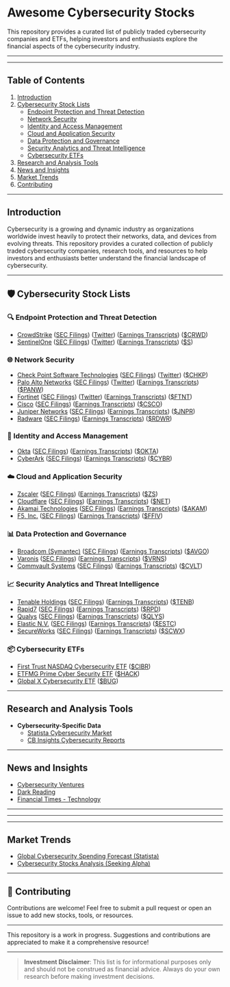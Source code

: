 # **Awesome Cybersecurity Stocks**

This repository provides a curated list of publicly traded cybersecurity companies and ETFs, helping investors and enthusiasts explore the financial aspects of the cybersecurity industry.

---

---

## **Table of Contents**
1. [Introduction](#introduction)
2. [Cybersecurity Stock Lists](#cybersecurity-stock-lists)
   - [Endpoint Protection and Threat Detection](#endpoint-protection-and-threat-detection)
   - [Network Security](#network-security)
   - [Identity and Access Management](#identity-and-access-management)
   - [Cloud and Application Security](#cloud-and-application-security)
   - [Data Protection and Governance](#data-protection-and-governance)
   - [Security Analytics and Threat Intelligence](#security-analytics-and-threat-intelligence)
   - [Cybersecurity ETFs](#cybersecurity-etfs)
3. [Research and Analysis Tools](#research-and-analysis-tools)
4. [News and Insights](#news-and-insights)
7. [Market Trends](#market-trends)
8. [Contributing](#contributing)

---

## **Introduction**

Cybersecurity is a growing and dynamic industry as organizations worldwide invest heavily to protect their networks, data, and devices from evolving threats. This repository provides a curated collection of publicly traded cybersecurity companies, research tools, and resources to help investors and enthusiasts better understand the financial landscape of cybersecurity.

---

## **🛡️ Cybersecurity Stock Lists**

### **🔍 Endpoint Protection and Threat Detection**
- [CrowdStrike](https://ir.crowdstrike.com/) ([SEC Filings](https://www.sec.gov/edgar/browse/?CIK=0001535527)) ([Twitter](https://twitter.com/CrowdStrike)) ([Earnings Transcripts](https://seekingalpha.com/symbol/CRWD/earnings/transcripts)) ([$CRWD](https://finance.yahoo.com/quote/CRWD))
- [SentinelOne](https://investors.sentinelone.com/) ([SEC Filings](https://www.sec.gov/edgar/browse/?CIK=0001768123)) ([Twitter](https://twitter.com/SentinelOne)) ([Earnings Transcripts](https://seekingalpha.com/symbol/S/earnings/transcripts)) ([$S](https://finance.yahoo.com/quote/S))

### **🌐 Network Security**
- [Check Point Software Technologies](https://www.checkpoint.com/about-us/investor-relations/) ([SEC Filings](https://www.sec.gov/edgar/browse/?CIK=0001015922)) ([Twitter](https://twitter.com/CheckPointSW)) ([$CHKP](https://finance.yahoo.com/quote/CHKP))
- [Palo Alto Networks](https://investors.paloaltonetworks.com/) ([SEC Filings](https://www.sec.gov/edgar/browse/?CIK=0001327567)) ([Twitter](https://twitter.com/PaloAltoNtwks)) ([Earnings Transcripts](https://seekingalpha.com/symbol/PANW/earnings/transcripts)) ([$PANW](https://finance.yahoo.com/quote/PANW))
- [Fortinet](https://investor.fortinet.com/) ([SEC Filings](https://www.sec.gov/edgar/browse/?CIK=0001262039)) ([Twitter](https://twitter.com/Fortinet)) ([Earnings Transcripts](https://seekingalpha.com/symbol/FTNT/earnings/transcripts)) ([$FTNT](https://finance.yahoo.com/quote/FTNT))
- [Cisco](https://investor.cisco.com/) ([SEC Filings](https://www.sec.gov/edgar/browse/?CIK=0000858877)) ([Earnings Transcripts](https://seekingalpha.com/symbol/CSCO/earnings/transcripts)) ([$CSCO](https://finance.yahoo.com/quote/CSCO))
- [Juniper Networks](https://investor.juniper.net/) ([SEC Filings](https://www.sec.gov/edgar/browse/?CIK=0001043604)) ([Earnings Transcripts](https://seekingalpha.com/symbol/JNPR/earnings/transcripts)) ([$JNPR](https://finance.yahoo.com/quote/JNPR))
- [Radware](https://www.radware.com/investor-relations/) ([SEC Filings](https://www.sec.gov/edgar/browse/?CIK=0001109345)) ([Earnings Transcripts](https://seekingalpha.com/symbol/RDWR/earnings/transcripts)) ([$RDWR](https://finance.yahoo.com/quote/RDWR))

### **🔑 Identity and Access Management**
- [Okta](https://investor.okta.com/) ([SEC Filings](https://www.sec.gov/edgar/browse/?CIK=0001660134)) ([Earnings Transcripts](https://seekingalpha.com/symbol/OKTA/earnings/transcripts)) ([$OKTA](https://finance.yahoo.com/quote/OKTA))
- [CyberArk](https://www.cyberark.com/investors/) ([SEC Filings](https://www.sec.gov/edgar/browse/?CIK=0001509821)) ([Earnings Transcripts](https://seekingalpha.com/symbol/CYBR/earnings/transcripts)) ([$CYBR](https://finance.yahoo.com/quote/CYBR))

### **☁️ Cloud and Application Security**
- [Zscaler](https://ir.zscaler.com/) ([SEC Filings](https://www.sec.gov/edgar/browse/?CIK=0001713683)) ([Earnings Transcripts](https://seekingalpha.com/symbol/ZS/earnings/transcripts)) ([$ZS](https://finance.yahoo.com/quote/ZS))
- [Cloudflare](https://investors.cloudflare.com/) ([SEC Filings](https://www.sec.gov/edgar/browse/?CIK=0001477333)) ([Earnings Transcripts](https://seekingalpha.com/symbol/NET/earnings/transcripts)) ([$NET](https://finance.yahoo.com/quote/NET))
- [Akamai Technologies](https://www.akamai.com/company/investor-relations) ([SEC Filings](https://www.sec.gov/edgar/browse/?CIK=0001086222)) ([Earnings Transcripts](https://seekingalpha.com/symbol/AKAM/earnings/transcripts)) ([$AKAM](https://finance.yahoo.com/quote/AKAM))
- [F5, Inc.](https://investors.f5.com/) ([SEC Filings](https://www.sec.gov/edgar/browse/?CIK=0001048695)) ([Earnings Transcripts](https://seekingalpha.com/symbol/FFIV/earnings/transcripts)) ([$FFIV](https://finance.yahoo.com/quote/FFIV))

### **📊 Data Protection and Governance**
- [Broadcom (Symantec)](https://investors.broadcom.com/) ([SEC Filings](https://www.sec.gov/edgar/browse/?CIK=0001730168)) ([Earnings Transcripts](https://seekingalpha.com/symbol/AVGO/earnings/transcripts)) ([$AVGO](https://finance.yahoo.com/quote/AVGO))
- [Varonis](https://ir.varonis.com/) ([SEC Filings](https://www.sec.gov/edgar/browse/?CIK=0001342478)) ([Earnings Transcripts](https://seekingalpha.com/symbol/VRNS/earnings/transcripts)) ([$VRNS](https://finance.yahoo.com/quote/VRNS))
- [Commvault Systems](https://ir.commvault.com/) ([SEC Filings](https://www.sec.gov/edgar/browse/?CIK=0001169561)) ([Earnings Transcripts](https://seekingalpha.com/symbol/CVLT/earnings/transcripts)) ([$CVLT](https://finance.yahoo.com/quote/CVLT))

### **📈 Security Analytics and Threat Intelligence**
- [Tenable Holdings](https://investors.tenable.com/) ([SEC Filings](https://www.sec.gov/edgar/browse/?CIK=0001660280)) ([Earnings Transcripts](https://seekingalpha.com/symbol/TENB/earnings/transcripts)) ([$TENB](https://finance.yahoo.com/quote/TENB))
- [Rapid7](https://investors.rapid7.com/) ([SEC Filings](https://www.sec.gov/edgar/browse/?CIK=0001560327)) ([Earnings Transcripts](https://seekingalpha.com/symbol/RPD/earnings/transcripts)) ([$RPD](https://finance.yahoo.com/quote/RPD))
- [Qualys](https://investor.qualys.com/) ([SEC Filings](https://www.sec.gov/edgar/browse/?CIK=0001107843)) ([Earnings Transcripts](https://seekingalpha.com/symbol/QLYS/earnings/transcripts)) ([$QLYS](https://finance.yahoo.com/quote/QLYS))
- [Elastic N.V.](https://elastic.co/investor-relations/) ([SEC Filings](https://www.sec.gov/edgar/browse/?CIK=0001707753)) ([Earnings Transcripts](https://seekingalpha.com/symbol/ESTC/earnings/transcripts)) ([$ESTC](https://finance.yahoo.com/quote/ESTC))
- [SecureWorks](https://investors.secureworks.com/) ([SEC Filings](https://www.sec.gov/edgar/browse/?CIK=0001468666)) ([Earnings Transcripts](https://seekingalpha.com/symbol/SCWX/earnings/transcripts)) ([$SCWX](https://finance.yahoo.com/quote/SCWX))

### **📦 Cybersecurity ETFs**
- [First Trust NASDAQ Cybersecurity ETF](https://www.ftportfolios.com/retail/etf/etfsummary.aspx?Ticker=CIBR) ([$CIBR](https://finance.yahoo.com/quote/CIBR))
- [ETFMG Prime Cyber Security ETF](https://etfmg.com/funds/hack/) ([$HACK](https://finance.yahoo.com/quote/HACK))
- [Global X Cybersecurity ETF](https://www.globalxetfs.com/funds/bug/) ([$BUG](https://finance.yahoo.com/quote/BUG))

---

## **Research and Analysis Tools**
- **Cybersecurity-Specific Data**
  - [Statista Cybersecurity Market](https://www.statista.com/outlook/tmo/cybersecurity/worldwide)
  - [CB Insights Cybersecurity Reports](https://www.cbinsights.com/research/cybersecurity/)

---

## **News and Insights**
- [Cybersecurity Ventures](https://cybersecurityventures.com/)
- [Dark Reading](https://www.darkreading.com/)
- [Financial Times - Technology](https://www.ft.com/technology)

---


---

---

## **Market Trends**
- [Global Cybersecurity Spending Forecast (Statista)](https://www.statista.com/statistics/991304/worldwide-cybersecurity-spending/)
- [Cybersecurity Stocks Analysis (Seeking Alpha)](https://seekingalpha.com/)

---

## **🤝 Contributing**
Contributions are welcome! Feel free to submit a pull request or open an issue to add new stocks, tools, or resources.

---

This repository is a work in progress. Suggestions and contributions are appreciated to make it a comprehensive resource!


---

> **Investment Disclaimer**: This list is for informational purposes only and should not be construed as financial advice. Always do your own research before making investment decisions.

